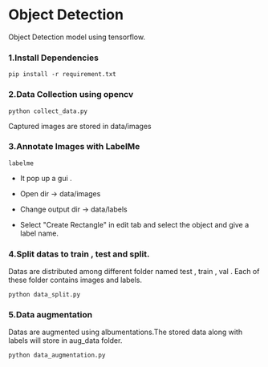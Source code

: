 
# Object Detection
Object Detection model using tensorflow.

### 1.Install Dependencies
    pip install -r requirement.txt

### 2.Data Collection using opencv
    python collect_data.py
Captured images are stored in data/images

### 3.Annotate Images with LabelMe
    labelme
- It pop up a gui .

- Open dir -> data/images

- Change output dir -> data/labels

- Select "Create Rectangle" in edit tab and select the object and give a label name.

### 4.Split datas to train , test and split.
Datas are distributed among different folder named test , train , val . Each of these folder contains images and labels.
    
    python data_split.py

### 5.Data augmentation
Datas are augmented using albumentations.The stored data along with labels will store in aug_data folder.
    
    python data_augmentation.py